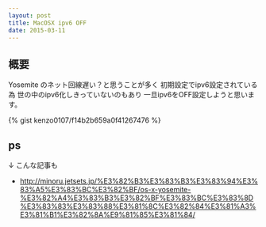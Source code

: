 ```yaml
---
layout: post
title: MacOSX ipv6 OFF
date: 2015-03-11
---
```


## 概要
Yosemite のネット回線遅い？と思うことが多く
初期設定でipv6設定されている為
世の中のipv6化しきっていないのもあり
一旦ipv6をOFF設定しようと思います。

{% gist kenzo0107/f14b2b659a0f41267476 %}



## ps

↓ こんな記事も

* http://minoru.jetsets.jp/%E3%82%B3%E3%83%B3%E3%83%94%E3%83%A5%E3%83%BC%E3%82%BF/os-x-yosemite-%E3%82%A4%E3%83%B3%E3%82%BF%E3%83%BC%E3%83%8D%E3%83%83%E3%83%88%E3%81%8C%E3%82%84%E3%81%A3%E3%81%B1%E3%82%8A%E9%81%85%E3%81%84/
